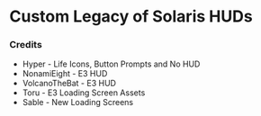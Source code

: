 # Custom Legacy of Solaris HUDs
### Credits
- Hyper - Life Icons, Button Prompts and No HUD
- NonamiEight - E3 HUD
- VolcanoTheBat - E3 HUD
- Toru - E3 Loading Screen Assets
- Sable - New Loading Screens
